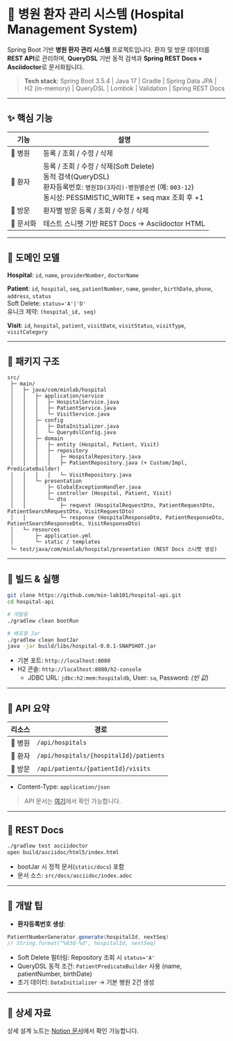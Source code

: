 # 🏥 병원 환자 관리 시스템 (Hospital Management System)

Spring Boot 기반 **병원 환자 관리 시스템** 프로젝트입니다.
환자 및 방문 데이터를 **REST API**로 관리하며, **QueryDSL** 기반 동적 검색과 **Spring REST Docs + Asciidoctor**로 문서화됩니다.

> **Tech stack**: Spring Boot 3.5.4 | Java 17 | Gradle | Spring Data JPA | H2 (in-memory) | QueryDSL | Lombok | Validation | Spring REST Docs

---

## ✨ 핵심 기능

| 기능 | 설명 |
|------|------|
| 🏥 병원 | 등록 / 조회 / 수정 / 삭제 |
| 👤 환자 | 등록 / 조회 / 수정 / 삭제(Soft Delete)<br>동적 검색(QueryDSL)<br>환자등록번호: `병원ID(3자리)-병원별순번` (예: `003-12`)<br>동시성: PESSIMISTIC_WRITE + seq max 조회 후 +1 |
| 📅 방문 | 환자별 방문 등록 / 조회 / 수정 / 삭제 |
| 📄 문서화 | 테스트 스니펫 기반 REST Docs → Asciidoctor HTML |

---

## 🧱 도메인 모델

**Hospital**: `id`, `name`, `providerNumber`, `doctorName`

**Patient**: `id`, `hospital`, `seq`, `patientNumber`, `name`, `gender`, `birthDate`, `phone`, `address`, `status`<br>Soft Delete: `status='A'|'D'`<br>유니크 제약: `(hospital_id, seq)`

**Visit**: `id`, `hospital`, `patient`, `visitDate`, `visitStatus`, `visitType`, `visitCategory`

---

## 📂 패키지 구조
```
src/
 ├─ main/
 │   ├─ java/com/minlab/hospital
 │   │   ├─ application/service
 │   │   │   ├─ HospitalService.java
 │   │   │   ├─ PatientService.java
 │   │   │   └─ VisitService.java
 │   │   ├─ config
 │   │   │   ├─ DataInitializer.java
 │   │   │   └─ QuerydslConfig.java
 │   │   ├─ domain
 │   │   │   ├─ entity (Hospital, Patient, Visit)
 │   │   │   ├─ repository
 │   │   │   │   ├─ HospitalRepository.java
 │   │   │   │   ├─ PatientRepository.java (+ Custom/Impl, PredicateBuilder)
 │   │   │   │   └─ VisitRepository.java
 │   │   └─ presentation
 │   │       ├─ GlobalExceptionHandler.java
 │   │       ├─ controller (Hospital, Patient, Visit)
 │   │       └─ dto
 │   │           ├─ request (HospitalRequestDto, PatientRequestDto, PatientSearchRequestDto, VisitRequestDto)
 │   │           └─ response (HospitalResponseDto, PatientResponseDto, PatientSearchResponseDto, VisitResponseDto)
 │   └─ resources
 │       ├─ application.yml
 │       └─ static / templates
 └─ test/java/com/minlab/hospital/presentation (REST Docs 스니펫 생성)
```
---
## 🚀 빌드 & 실행
```bash
git clone https://github.com/min-lab101/hospital-api.git
cd hospital-api

# 개발용
./gradlew clean bootRun

# 배포용 Jar
./gradlew clean bootJar
java -jar build/libs/hospital-0.0.1-SNAPSHOT.jar
```

- 기본 포트: `http://localhost:8080`
- H2 콘솔: `http://localhost:8080/h2-console`
    - JDBC URL: `jdbc:h2:mem:hospitaldb`, User: `sa`, Password: *(빈 값)*

---

## 📜 API 요약

| 리소스 | 경로 |
|--------|------|
| 🏥 병원 | `/api/hospitals` |
| 👤 환자 | `/api/hospitals/{hospitalId}/patients` |
| 📅 방문 | `/api/patients/{patientId}/visits` |

- Content-Type: `application/json`
> API 문서는 [여기](https://min-lab101.github.io/hospital-api/)에서 확인 가능합니다.

---

## 📘 REST Docs

```bash
./gradlew test asciidoctor
open build/asciidoc/html5/index.html
```

- bootJar 시 정적 문서(`static/docs`) 포함
- 문서 소스: `src/docs/asciidoc/index.adoc`

---

## 🧰 개발 팁

- **환자등록번호 생성**:
```java
PatientNumberGenerator.generate(hospitalId, nextSeq)
// String.format("%03d-%d", hospitalId, nextSeq)
```
- Soft Delete 필터링: Repository 조회 시 `status='A'`
- QueryDSL 동적 조건: `PatientPredicateBuilder` 사용 (name, patientNumber, birthDate)
- 초기 데이터: `DataInitializer` → 기본 병원 2건 생성

---

## 🔗 상세 자료
상세 설계 노트는 [Notion 문서](https://expensive-pan-fed.notion.site/hospital-api-251221c235a18069b2b8e462fc069dc5?pvs=73)에서 확인 가능합니다.